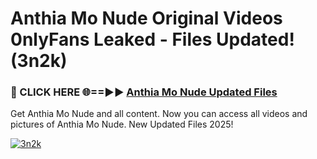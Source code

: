 # Anthia Mo Nude Original Videos 0nlyFans Leaked - Files Updated! (3n2k)

<h3>🔴 CLICK HERE 🌐==►► <a href="https://tinyurl.com/yc6ubb5a" rel="nofollow">Anthia Mo Nude Updated Files</a></h3>

Get Anthia Mo Nude and all content. Now you can access all videos and pictures of Anthia Mo Nude. New Updated Files 2025!

[![3n2k](https://i.imgur.com/7eu0CRL.gif)](https://tinyurl.com/yc6ubb5a)
